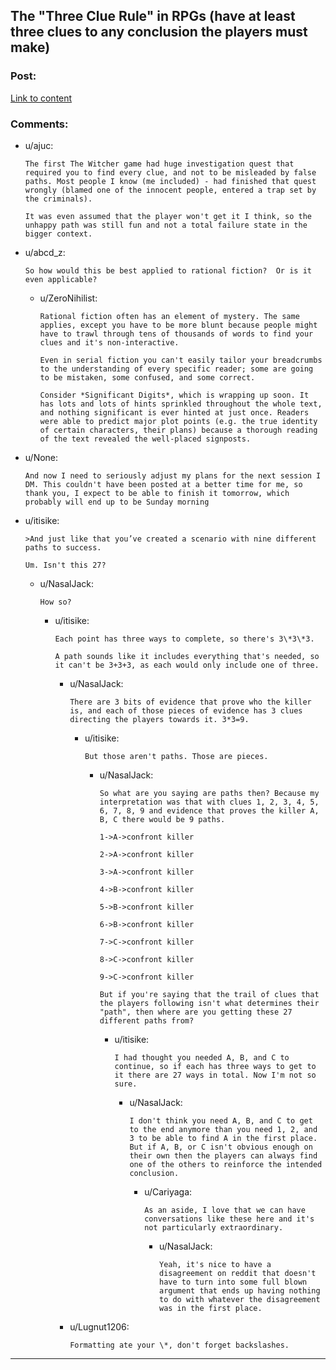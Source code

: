 ## The "Three Clue Rule" in RPGs (have at least three clues to any conclusion the players must make)

### Post:

[Link to content](http://thealexandrian.net/wordpress/1118/roleplaying-games/three-clue-rule)

### Comments:

- u/ajuc:
  ```
  The first The Witcher game had huge investigation quest that required you to find every clue, and not to be misleaded by false paths. Most people I know (me included) - had finished that quest wrongly (blamed one of the innocent people, entered a trap set by the criminals).

  It was even assumed that the player won't get it I think, so the unhappy path was still fun and not a total failure state in the bigger context.
  ```

- u/abcd_z:
  ```
  So how would this be best applied to rational fiction?  Or is it even applicable?
  ```

  - u/ZeroNihilist:
    ```
    Rational fiction often has an element of mystery. The same applies, except you have to be more blunt because people might have to trawl through tens of thousands of words to find your clues and it's non-interactive.

    Even in serial fiction you can't easily tailor your breadcrumbs to the understanding of every specific reader; some are going to be mistaken, some confused, and some correct.

    Consider *Significant Digits*, which is wrapping up soon. It has lots and lots of hints sprinkled throughout the whole text, and nothing significant is ever hinted at just once. Readers were able to predict major plot points (e.g. the true identity of certain characters, their plans) because a thorough reading of the text revealed the well-placed signposts.
    ```

- u/None:
  ```
  And now I need to seriously adjust my plans for the next session I DM. This couldn't have been posted at a better time for me, so thank you, I expect to be able to finish it tomorrow, which probably will end up to be Sunday morning
  ```

- u/itisike:
  ```
  >And just like that you’ve created a scenario with nine different paths to success. 

  Um. Isn't this 27?
  ```

  - u/NasalJack:
    ```
    How so?
    ```

    - u/itisike:
      ```
      Each point has three ways to complete, so there's 3\*3\*3.

      A path sounds like it includes everything that's needed, so it can't be 3+3+3, as each would only include one of three.
      ```

      - u/NasalJack:
        ```
        There are 3 bits of evidence that prove who the killer is, and each of those pieces of evidence has 3 clues directing the players towards it. 3*3=9.
        ```

        - u/itisike:
          ```
          But those aren't paths. Those are pieces.
          ```

          - u/NasalJack:
            ```
            So what are you saying are paths then? Because my interpretation was that with clues 1, 2, 3, 4, 5, 6, 7, 8, 9 and evidence that proves the killer A, B, C there would be 9 paths.

            1->A->confront killer

            2->A->confront killer

            3->A->confront killer

            4->B->confront killer

            5->B->confront killer

            6->B->confront killer

            7->C->confront killer

            8->C->confront killer

            9->C->confront killer

            But if you're saying that the trail of clues that the players following isn't what determines their "path", then where are you getting these 27 different paths from?
            ```

            - u/itisike:
              ```
              I had thought you needed A, B, and C to continue, so if each has three ways to get to it there are 27 ways in total. Now I'm not so sure.
              ```

              - u/NasalJack:
                ```
                I don't think you need A, B, and C to get to the end anymore than you need 1, 2, and 3 to be able to find A in the first place. But if A, B, or C isn't obvious enough on their own then the players can always find one of the others to reinforce the intended conclusion.
                ```

                - u/Cariyaga:
                  ```
                  As an aside, I love that we can have conversations like these here and it's not particularly extraordinary.
                  ```

                  - u/NasalJack:
                    ```
                    Yeah, it's nice to have a disagreement on reddit that doesn't have to turn into some full blown argument that ends up having nothing to do with whatever the disagreement was in the first place.
                    ```

      - u/Lugnut1206:
        ```
        Formatting ate your \*, don't forget backslashes.
        ```

---

